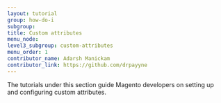 ```yaml
---
layout: tutorial
group: how-do-i
subgroup:
title: Custom attributes
menu_node:
level3_subgroup: custom-attributes
menu_order: 1
contributor_name: Adarsh Manickam
contributor_link: https://github.com/drpayyne
---
```


The tutorials under this section guide Magento developers on setting up and configuring custom attributes.
